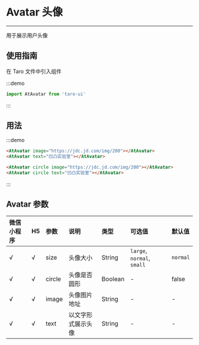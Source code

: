 # Avatar 头像

---

用于展示用户头像

## 使用指南

在 Taro 文件中引入组件

:::demo
```js
import AtAvatar from 'taro-ui'
```
:::

## 用法

:::demo
```html
<AtAvatar image="https://jdc.jd.com/img/200"></AtAvatar>
<AtAvatar text="凹凸实验室"></AtAvatar>

<AtAvatar circle image="https://jdc.jd.com/img/200"></AtAvatar>
<AtAvatar circle text="凹凸实验室"></AtAvatar>
```
:::



## Avatar 参数

| 微信小程序 | H5 | 参数   | 说明               | 类型    | 可选值                     | 默认值   |
|:-----------|:---|:-------|:-------------------|:--------|:---------------------------|:---------|
| √          | √  | size   | 头像大小           | String  | `large`, `normal`, `small` | `normal` |
| √          | √  | circle | 头像是否圆形       | Boolean | -                          | false    |
| √          | √  | image  | 头像图片地址       | String  | -                          | -        |
| √          | √  | text   | 以文字形式展示头像 | String  | -                          | -        |
